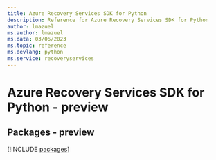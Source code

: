 ```yaml
---
title: Azure Recovery Services SDK for Python
description: Reference for Azure Recovery Services SDK for Python
author: lmazuel
ms.author: lmazuel
ms.data: 03/06/2023
ms.topic: reference
ms.devlang: python
ms.service: recoveryservices
---
```

# Azure Recovery Services SDK for Python - preview
## Packages - preview
[!INCLUDE [packages](recovery-services-index.md)]